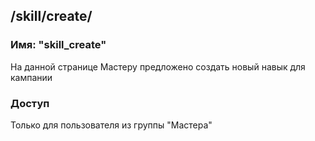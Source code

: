 ## /skill/create/
### Имя: "skill_create"

На данной странице Мастеру предложено создать новый навык для кампании

### Доступ
Только для пользователя из группы "Мастера"